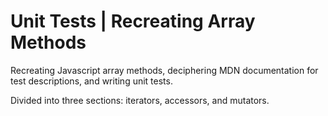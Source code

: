 # Unit Tests | Recreating Array Methods
Recreating Javascript array methods, deciphering MDN documentation for test descriptions, and writing unit tests. 

Divided into three sections: iterators, accessors, and mutators.
